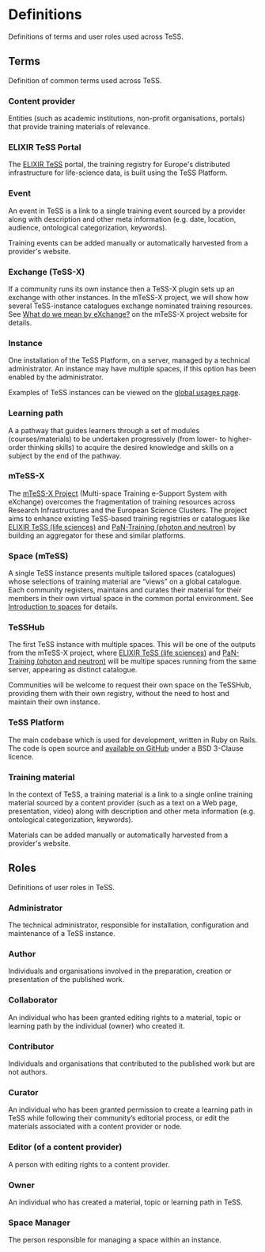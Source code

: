 # Definitions

Definitions of terms and user roles used across TeSS.

## Terms 

Definition of common terms used across TeSS.

### Content provider

Entities (such as academic institutions, non-profit organisations, portals) that provide training materials of relevance.


### ELIXIR TeSS Portal

The [ELIXIR TeSS](https://tess.elixir-europe.org/) portal, the training registry for Europe's distributed infrastructure for life-science data, is built using the TeSS Platform.


### Event

An event in TeSS is a link to a single training event sourced by a provider along with description and other meta information (e.g. date, location, audience, ontological categorization, keywords).

Training events can be added manually or automatically harvested from a provider's website.


### Exchange (TeSS-X)

If a community runs its own instance then a TeSS-X plugin sets up an exchange with other instances.
In the mTeSS-X project, we will show how several TeSS-instance catalogues exchange nominated training resources. 
See [What do we mean by eXchange?](https://elixirtess.github.io/mTeSS-X/exchange) on the mTeSS-X project website for details.


### Instance

One installation of the TeSS Platform, on a server, managed by a technical administrator. An instance may have multiple spaces, if this option has been enabled by the administrator.

Examples of TeSS instances can be viewed on the [global usages page](global).


### Learning path

A a pathway that guides learners through a set of modules (courses/materials) to be undertaken progressively (from lower- to higher-order thinking skills) to acquire the desired knowledge and skills on a subject by the end of the pathway.


### mTeSS-X 

The [mTeSS-X Project](mtess-x) (Multi-space Training e-Support System with eXchange) overcomes the fragmentation of training resources across Research Infrastructures and the European Science Clusters.
The project aims to enhance existing TeSS-based training registries or catalogues like [ELIXIR TeSS (life sciences)](https://tess.elixir-europe.org/) and [PaN-Training (photon and neutron)](https://www.panosc.eu/training-catalogue/) by building an aggregator for these and similar platforms.


### Space (mTeSS)

A single TeSS instance presents multiple tailored spaces (catalogues) whose selections of training material are “views” on a global catalogue. 
Each community registers, maintains and curates their material for their members in their own virtual space in the common portal environment.
See [Introduction to spaces](../spaces/intro-spaces) for details.


### TeSSHub

The first TeSS instance with multiple spaces. This will be one of the outputs from the mTeSS-X project, where [ELIXIR TeSS (life sciences)](https://tess.elixir-europe.org/) and [PaN-Training (photon and neutron)](https://www.panosc.eu/training-catalogue/) will be multipe spaces running from the same server, appearing as distinct catalogue. 

Communities will be welcome to request their own space on the TeSSHub, providing them with their own registry, without the need to host and maintain their own instance.  


### TeSS Platform

The main codebase which is used for development, written in Ruby on Rails. The code is open source and [available on GitHub](https://github.com/ElixirTeSS/TeSS) under a BSD 3-Clause licence. 


### Training material

In the context of TeSS, a training material is a link to a single online training material sourced by a content provider (such as a text on a Web page, presentation, video) along with description and other meta information (e.g. ontological categorization, keywords).

Materials can be added manually or automatically harvested from a provider's website.



## Roles

Definitions of user roles in TeSS. 

### Administrator

The technical administrator, responsible for installation, configuration and maintenance of a TeSS instance.

### Author

Individuals and organisations involved in the preparation, creation or presentation of the published work.

### Collaborator

An individual who has been granted editing rights to a material, topic or learning path by the individual (owner) who created it.

### Contributor 

Individuals and organisations that contributed to the published work but are not authors.

### Curator

An individual who has been granted permission to create a learning path in TeSS while following their community’s editorial process, or edit the materials associated with a content provider or node.

### Editor (of a content provider)

A person with editing rights to a content provider.

### Owner

An individual who has created a material, topic or learning path in TeSS.

### Space Manager

The person responsible for managing a space within an instance.

